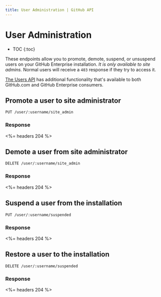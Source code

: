 ```yaml
---
title: User Administration | GitHub API
---
```


# User Administration

* TOC
{:toc}

These endpoints allow you to promote, demote, suspend, or unsuspend users on your GitHub Enterprise installation. *It is only available to site admins.* Normal users will receive a `403` response if they try to access it.

[The Users API](/v3/users/) has additional functionality that's available to both GitHub.com and GitHub Enterprise consumers.

## Promote a user to site administrator

    PUT /user/:username/site_admin

### Response

<%= headers 204 %>

## Demote a user from site administrator

    DELETE /user/:username/site_admin

### Response

<%= headers 204 %>

## Suspend a user from the installation

    PUT /user/:username/suspended

### Response

<%= headers 204 %>

## Restore a user to the installation

    DELETE /user/:username/suspended

### Response

<%= headers 204 %>
